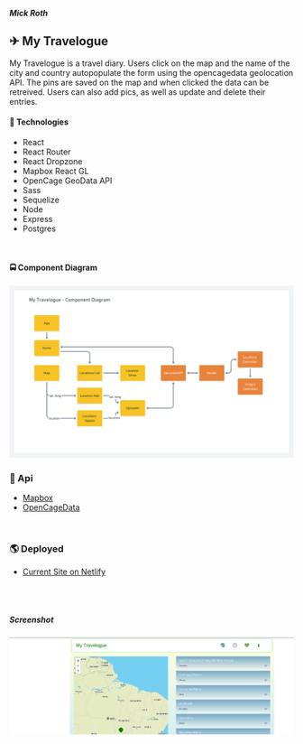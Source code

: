 

***Mick Roth***


## &#9992; My Travelogue

   My Travelogue is a travel diary. Users click on the map and the name of the city and country autopopulate the form using the opencagedata geolocation API. The pins are saved on the map and when clicked the data can be retreived. Users can also add pics, as well as update and delete their entries. 
 


#### &#x1F682; Technologies	
- React
- React Router
- React Dropzone
- Mapbox React GL
- OpenCage GeoData API
- Sass
- Sequelize
- Node 
- Express
- Postgres

<br>

#### &#x1F68D; Component Diagram

  

![Component Diagram](client/public/img/My-Travelogue.png)



### &#128673; Api
- [Mapbox](https://docs.mapbox.com/api/overview/)
- [OpenCageData](https://opencagedata.com/api)


<br>

### &#127758; Deployed
- [Current Site on Netlify](https://my-travels.netlify.app/)


<br>

<br>

##### Screenshot
![Screenshot](client/public/img/screenshot1.png)

<br>

<!-- comment -->
